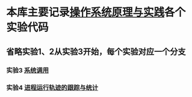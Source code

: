 # 本库主要记录[操作系统原理与实践](https://www.shiyanlou.com/courses/115)各个实验代码

## 省略实验1、2从实验3开始，每个实验对应一个分支
### 实验3  [系统调用](https://www.shiyanlou.com/courses/115/learning/?id=569)
### 实验4  [进程运行轨迹的跟踪与统计](https://www.shiyanlou.com/courses/115/learning/?id=570)
